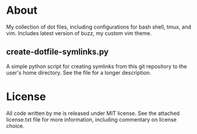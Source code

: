 About
================================================================================

My collection of dot files, including configurations for bash shell, tmux, 
and vim. Includes latest version of buzz, my custom vim theme.

create-dotfile-symlinks.py
--------------------------------------------------------------------------------

A simple python script for creating symlinks from this git repository to the
user's home directory. See the file for a longer description.

License
================================================================================

All code written by me is released under MIT license. See the attached
license.txt file for more information, including commentary on license choice.
